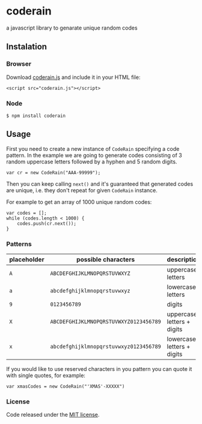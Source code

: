 # coderain
a javascript library to genarate unique random codes

## Instalation

### Browser

Download [coderain.js](https://raw.githubusercontent.com/toolity/coderain/master/coderain.js) and include it in your HTML file:
```
<script src="coderain.js"></script>
```

### Node
```
$ npm install coderain
```

## Usage

First you need to create a new instance of `CodeRain` specifying a code pattern.
In the example we are going to generate codes consisting of 3 random uppercase
letters followed by a hyphen and 5 random digits.

```
var cr = new CodeRain("AAA-99999");
```

Then you can keep calling `next()` and it's guaranteed that generated codes are
unique, i.e. they don't repeat for given `CodeRain` instance.

For example to get an array of 1000 unique random codes:

```
var codes = [];
while (codes.length < 1000) {
    codes.push(cr.next());
}
```

### Patterns

| placeholder | possible characters                    | description                |
|-------------|----------------------------------------|----------------------------|
| `A`         | `ABCDEFGHIJKLMNOPQRSTUVWXYZ`           | uppercase letters          |
| `a`         | `abcdefghijklmnopqrstuvwxyz`           | lowercase letters          |
| `9`         | `0123456789`                           | digits                     |
| `X`         | `ABCDEFGHIJKLMNOPQRSTUVWXYZ0123456789` | uppercase letters + digits |
| `x`         | `abcdefghijklmnopqrstuvwxyz0123456789` | lowercase letters + digits |

If you would like to use reserved characters in you pattern you can quote it with
single quotes, for example:

`var xmasCodes = new CodeRain("'XMAS'-XXXXX")`


### License

Code released under the [MIT license](LICENSE).
